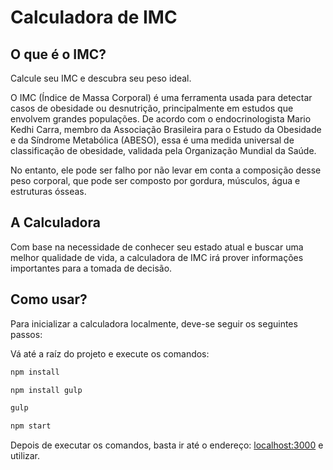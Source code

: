 # Calculadora de IMC

## O que é o IMC?
Calcule seu IMC e descubra seu peso ideal.

O IMC (Índice de Massa Corporal) é uma ferramenta usada para detectar casos de obesidade ou desnutrição, principalmente em estudos que envolvem grandes populações. De acordo com o endocrinologista Mario Kedhi Carra, membro da Associação Brasileira para o Estudo da Obesidade e da Síndrome Metabólica (ABESO), essa é uma medida universal de classificação de obesidade, validada pela Organização Mundial da Saúde.

No entanto, ele pode ser falho por não levar em conta a composição desse peso corporal, que pode ser composto por gordura, músculos, água e estruturas ósseas.

## A Calculadora
Com base na necessidade de conhecer seu estado atual e buscar uma melhor qualidade de vida, a calculadora de IMC irá prover informações importantes para a tomada de decisão.

## Como usar?

Para inicializar a calculadora localmente, deve-se seguir os seguintes passos:

Vá até a raíz do projeto e execute os comandos:
```sh
npm install
```

```sh
npm install gulp
```

```sh
gulp
```

```sh
npm start
```

Depois de executar os comandos, basta ir até o endereço: [localhost:3000](http://localhost:3000/) e utilizar.
